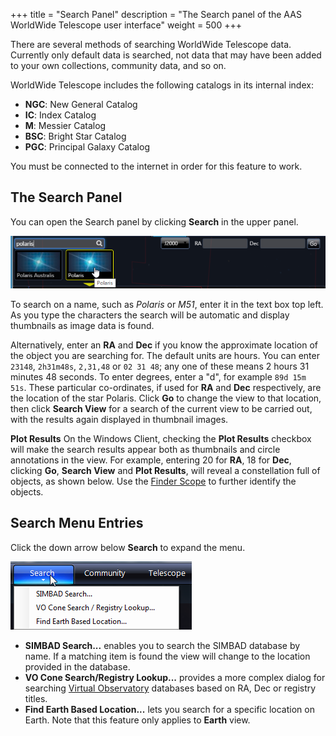 +++
title = "Search Panel"
description = "The Search panel of the AAS WorldWide Telescope user interface"
weight = 500
+++

There are several methods of searching WorldWide Telescope data. Currently
only default data is searched, not data that may have been added to your own
collections, community data, and so on.

WorldWide Telescope includes the following catalogs in its internal index:

* **NGC**: New General Catalog
* **IC**: Index Catalog
* **M**: Messier Catalog
* **BSC**: Bright Star Catalog
* **PGC**: Principal Galaxy Catalog

You must be connected to the internet in order for this feature to work.


## The Search Panel

You can open the Search panel by clicking **Search** in the upper panel.

![](SearchPanel1.png)

To search on a name, such as _Polaris_ or _M51_, enter it in the text box top
left. As you type the characters the search will be automatic and display
thumbnails as image data is found.

Alternatively, enter an **RA** and **Dec** if you know the approximate
location of the object you are searching for. The default units are hours. You
can enter `23148`, `2h31m48s`, `2,31,48` or `02 31 48`; any one of these means
2 hours 31 minutes 48 seconds. To enter degrees, enter a "d", for example `89d
15m 51s`. These particular co-ordinates, if used for **RA** and **Dec**
respectively, are the location of the star Polaris. Click **Go** to change the
view to that location, then click **Search View** for a search of the current
view to be carried out, with the results again displayed in thumbnail images.

**Plot Results** On the Windows Client, checking the **Plot Results** checkbox
will make the search results appear both as thumbnails and circle annotations
in the view. For example, entering 20 for **RA**, 18 for **Dec**, clicking
**Go**, **Search View** and **Plot Results**, will reveal a constellation full
of objects, as shown below. Use the
[Finder Scope](astronomicalresearch.md#the-finder-scope) to further identify
the objects.


## Search Menu Entries

Click the down arrow below **Search** to expand the menu.

![](SearchMenuEntries.png)

* **SIMBAD Search...** enables you to search the SIMBAD database by name. If a
  matching item is found the view will change to the location provided in the
  database.
* **VO Cone Search/Registry Lookup...** provides a more complex dialog for
  searching
  [Virtual Observatory](astronomicalresearch.md#virtual-observatory-tables)
  databases based on RA, Dec or registry titles.
* **Find Earth Based Location...** lets you search for a specific location on
  Earth. Note that this feature only applies to **Earth** view.
